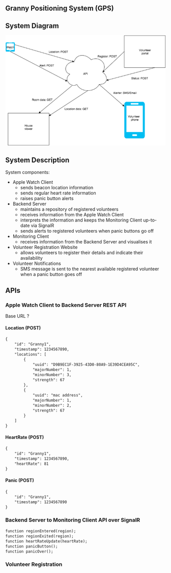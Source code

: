 ## Granny Positioning System (GPS)



## System Diagram

![System Diagram](https://raw.githubusercontent.com/dutchmvp/GPS/master/images/System%20Diagram.png?token=AApRRefrFxmDYG9tFR_Hfvf4yJj5UKlrks5WNNKcwA%3D%3D)

## System Description

System components:

- Apple Watch Client
    - sends beacon location information
    - sends regular heart rate information
    - raises panic button alerts
- Backend Server
    - maintains a repository of registered volunteers
    - receives information from the Apple Watch Client
    - interprets the information and keeps the Monitoring Client up-to-date via SignalR
    - sends alerts to registered volunteers when panic buttons go off
- Monitoring Client
    - receives information from the Backend Server and visualises it
- Volunteer Registration Website
    - allows volunteers to register their details and indicate their availability
- Volunteer Notifications
    - SMS message is sent to the nearest available registered volunteer when a panic button goes off

## APIs

### Apple Watch Client to Backend Server REST API

Base URL ?

#### Location (POST)

```
{
    "id": "Granny1",
    "timestamp": 1234567890,
    "locations": [
        {
            "uuid": "D9B9EC1F-3925-43D0-80A9-1E39D4CEA95C",
            "majorNumber": 1,
            "minorNumber": 3,
            "strength": 67
        },
        {
            "uuid": "mac address",
            "majorNumber": 1,
            "minorNumber": 2,
            "strength": 67
        }
    ]
}
```

#### HeartRate (POST)

```
{
    "id": "Granny1",
    "timestamp": 1234567890,
    "heartRate": 81
}
```

#### Panic (POST)

```
{
    "id": "Granny1",
    "timestamp": 1234567890
}
```

### Backend Server to Monitoring Client API over SignalR

```
function regionEntered(region);
function regionExited(region);
function heartRateUpdate(heartRate);
function panicButton();
function panicOver();
```

### Volunteer Registration
